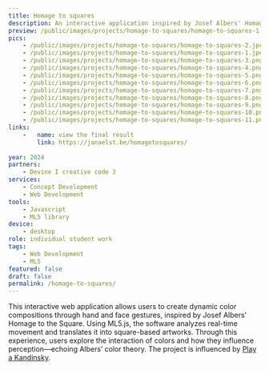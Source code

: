 ```yaml
---
title: Homage to squares
description: An interactive application inspired by Josef Albers' Homage to the Square, where users create new compositions through hand and face gestures. Through this experience users explore how colors interact and influence each other.
preview: /public/images/projects/homage-to-squares/homage-to-squares-1.jpeg
pics:
    - /public/images/projects/homage-to-squares/homage-to-squares-2.jpeg
    - /public/images/projects/homage-to-squares/homage-to-squares-1.jpeg
    - /public/images/projects/homage-to-squares/homage-to-squares-3.png
    - /public/images/projects/homage-to-squares/homage-to-squares-4.png
    - /public/images/projects/homage-to-squares/homage-to-squares-5.png
    - /public/images/projects/homage-to-squares/homage-to-squares-6.png
    - /public/images/projects/homage-to-squares/homage-to-squares-7.png
    - /public/images/projects/homage-to-squares/homage-to-squares-8.png
    - /public/images/projects/homage-to-squares/homage-to-squares-9.png
    - /public/images/projects/homage-to-squares/homage-to-squares-10.png
    - /public/images/projects/homage-to-squares/homage-to-squares-11.png
links:
    -   name: view the final result
        link: https://janaelst.be/homagetosquares/
        
year: 2024
partners:
    - Devine I creative code 3
services:
    - Concept Development
    - Web Development
tools:
    - Javascript
    - ML5 library
device:
    - desktop
role: individual student work
tags:
    - Web Development
    - ML5
featured: false
draft: false
permalink: /homage-to-squares/
---
```

This interactive web application allows users to create dynamic color compositions through hand and face gestures, inspired by Josef Albers' Homage to the Square. Using ML5.js, the software analyzes real-time movement and translates it into square-based artworks. Through this experience, users explore the interaction of colors and how they influence perception—echoing Albers’ color theory. The project is influenced by [Play a Kandinsky](/https://artsandculture.google.com/experiment/play-a-kandinsky/sgF5ivv105ukhA).